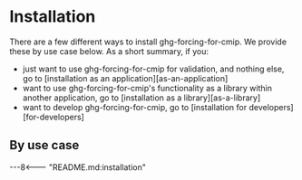 # Installation

There are a few different ways to install ghg-forcing-for-cmip.
We provide these by use case below.
As a short summary, if you:

- just want to use ghg-forcing-for-cmip for validation,
  and nothing else, go to [installation as an application][as-an-application]
- want to use ghg-forcing-for-cmip's functionality
  as a library within another application,
  go to [installation as a library][as-a-library]
- want to develop ghg-forcing-for-cmip,
  go to [installation for developers][for-developers]

## By use case

---8<--- "README.md:installation"
